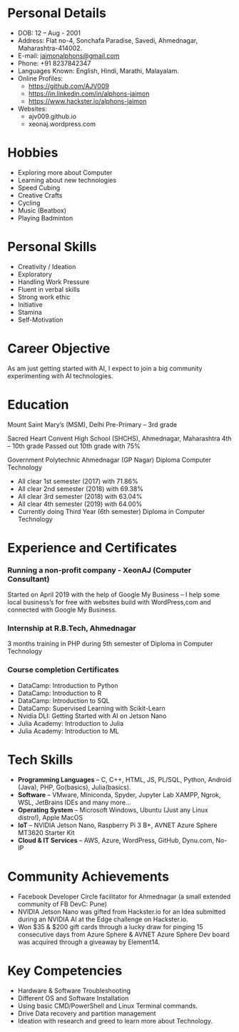 # Personal Details
- DOB: 12 – Aug - 2001
- Address: Flat no-4, Sonchafa Paradise, Savedi, Ahmednagar, Maharashtra-414002.
- E-mail:  jaimonalphons@gmail.com
- Phone: +91 8237842347
- Languages Known: English, Hindi, Marathi, Malayalam.
- Online Profiles:
    - https://github.com/AJV009
    - https://in.linkedin.com/in/alphons-jaimon
    - https://www.hackster.io/alphons-jaimon
- Websites:
    - ajv009.github.io
    - xeonaj.wordpress.com

# Hobbies
- Exploring more about Computer
- Learning about new technologies
- Speed Cubing
- Creative Crafts
- Cycling
- Music (Beatbox)
- Playing Badminton

# Personal Skills
- Creativity / Ideation
- Exploratory
- Handling Work Pressure
- Fluent in verbal skills
- Strong work ethic
- Initiative
- Stamina
- Self-Motivation

# Career Objective
As am just getting started with AI, I expect to join a big community experimenting with AI technologies.

# Education
Mount Saint Mary’s (MSM), Delhi
Pre-Primary – 3rd grade 

Sacred Heart Convent High School (SHCHS), Ahmednagar, Maharashtra
4th – 10th grade
Passed out 10th grade with 75%

Government Polytechnic Ahmednagar (GP Nagar) Diploma Computer Technology
- All clear 1st semester (2017) with 71.86%
- All clear 2nd semester (2018) with 69.38%
- All clear 3rd semester (2018) with 63.04%
- All clear 4th semester (2019) with 64.00%
- Currently doing Third Year (6th semester) Diploma in Computer Technology

# Experience and Certificates
### Running a non-profit company - XeonAJ (Computer Consultant)
Started on April 2019 with the help of Google My Business – I help some local business’s for free with websites build with WordPress,com and connected with Google My Business.

### Internship at R.B.Tech, Ahmednagar
3 months training in PHP during 5th semester of Diploma in Computer Technology

### Course completion Certificates
- DataCamp: Introduction to Python
- DataCamp: Introduction to R
- DataCamp: Introduction to SQL
- DataCamp: Supervised Learning with Scikit-Learn
- Nvidia DLI: Getting Started with AI on Jetson Nano
- Julia Academy: Introduction to Julia
- Julia Academy: Introduction to ML

# Tech Skills
- **Programming Languages** – C, C++, HTML, JS, PL/SQL, Python, Android (Java), PHP, Go(basics), Julia(basics).
- **Software** – VMware, Miniconda, Spyder, Jupyter Lab XAMPP, Ngrok, WSL, JetBrains IDEs and many more…
- **Operating System** – Microsoft Windows, Ubuntu (Just any Linux distro!), Apple MacOS
- **IoT** – NVIDIA Jetson Nano, Raspberry Pi 3 B+, AVNET Azure Sphere MT3620 Starter Kit
- **Cloud & IT Services** – AWS, Azure, WordPress, GitHub, Dynu.com, No-IP

# Community Achievements
- Facebook Developer Circle facilitator for Ahmednagar (a small extended community of FB DevC: Pune)
- NVIDIA Jetson Nano was gifted from Hackster.io for an Idea submitted during an NVIDIA AI at the Edge challenge on Hackster.io.
- Won $35 & $200 gift cards through a lucky draw for pinging 15 consecutive days from Azure Sphere & AVNET Azure Sphere Dev board was acquired through a giveaway by Element14.

# Key Competencies
- Hardware & Software Troubleshooting
- Different OS and Software Installation
- Using basic CMD/PowerShell and Linux Terminal commands.
- Drive Data recovery and partition management 
- Ideation with research and greed to learn more about Technology.


